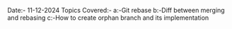 Date:- 11-12-2024
Topics Covered:-
a:-Git rebase
b:-Diff between merging and rebasing
c:-How to create orphan branch and its implementation

